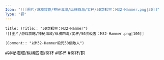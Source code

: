 ```yaml
---
Icon: "![[图片/游戏攻略/神秘海域/纵横四海/奖杯/50次殺害：M32-Hammer.png|30]]"
Type: "铜"
---
```

```ad-common-bronze-trophy
title: (Title:: "50次殺害：M32-Hammer")
![[图片/游戏攻略/神秘海域/纵横四海/奖杯/50次殺害：M32-Hammer.png|100]]

(Comment:: "以M32-Hammer殺死50個敵人")
```

#神秘海域/纵横四海/奖杯 #奖杯 #奖杯/铜

